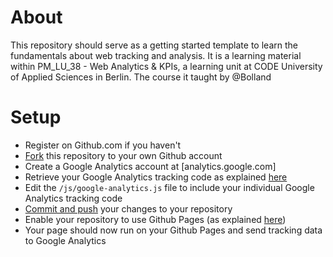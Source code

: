 # About

This repository should serve as a getting started template to learn the fundamentals about web tracking and analysis. It is a learning material within PM_LU_38 - Web Analytics & KPIs, a learning unit at CODE University of Applied Sciences in Berlin. The course it taught by @Bolland

# Setup

-  Register on Github.com if you haven't
-  [Fork](https://help.github.com/en/articles/fork-a-repo) this repository to your own Github account
-  Create a Google Analytics account at [analytics.google.com]
-  Retrieve your Google Analytics tracking code as explained [here](https://support.google.com/analytics/answer/1008080?visit_id=636885962702722888-2249578001&rd=1)
-  Edit the `/js/google-analytics.js` file to include your individual Google Analytics tracking code
-  [Commit and push](https://stackoverflow.com/questions/2745076/what-are-the-differences-between-git-commit-and-git-push) your changes to your repository
-  Enable your repository to use Github Pages (as explained [here](https://help.github.com/articles/configuring-a-publishing-source-for-github-pages/#enabling-github-pages-to-publish-your-site-from-master-or-gh-pages))
-  Your page should now run on your Github Pages and send tracking data to Google Analytics
